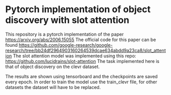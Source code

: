 # Pytorch implementation of object discovery with slot attention

This repository is a pytorch implementation of the paper https://arxiv.org/abs/2006.15055
The official code for this paper can be found https://github.com/google-research/google-research/tree/bb24df2964903160264539dcae634abdd9a23ca8/slot_attention
The slot attention model was implemented using this repo: https://github.com/lucidrains/slot-attention
The task implemented here is that of object discovery on the clevr dataset.

The results are shown using tensorboard and the checkpoints are saved every epoch. In order to train the model use the train_clevr file, for other datasets the dataset will have to be replaced.

